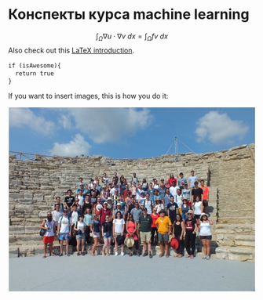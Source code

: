 # Конспекты курса machine learning

$$\int_\Omega \nabla u \cdot \nabla v~dx = \int_\Omega fv~dx$$
Also check out this [LaTeX introduction](https://en.wikibooks.org/wiki/LaTeX/Mathematics).




```
if (isAwesome){
  return true
}
```

If you want to insert images, this is how you do it:

![test_pic](pics/test_pic1.jpeg)
